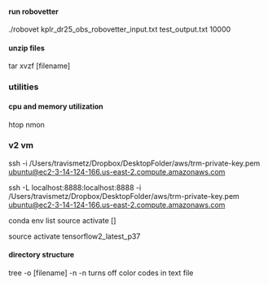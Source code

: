 #### run robovetter
./robovet kplr_dr25_obs_robovetter_input.txt test_output.txt 10000

#### unzip files
tar xvzf [filename]

### utilities
#### cpu and memory utilization
htop
nmon

### v2 vm

ssh -i /Users/travismetz/Dropbox/DesktopFolder/aws/trm-private-key.pem ubuntu@ec2-3-14-124-166.us-east-2.compute.amazonaws.com

ssh -L localhost:8888:localhost:8888 -i /Users/travismetz/Dropbox/DesktopFolder/aws/trm-private-key.pem ubuntu@ec2-3-14-124-166.us-east-2.compute.amazonaws.com



conda env list
source activate []


source activate tensorflow2_latest_p37

#### directory structure
tree -o [filename] -n
-n turns off color codes in text file


   
